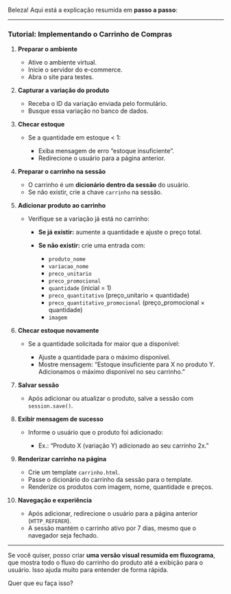 Beleza! Aqui está a explicação resumida em **passo a passo**:

---

### Tutorial: Implementando o Carrinho de Compras

1. **Preparar o ambiente**

   * Ative o ambiente virtual.
   * Inicie o servidor do e-commerce.
   * Abra o site para testes.

2. **Capturar a variação do produto**

   * Receba o ID da variação enviada pelo formulário.
   * Busque essa variação no banco de dados.

3. **Checar estoque**

   * Se a quantidade em estoque < 1:

     * Exiba mensagem de erro “estoque insuficiente”.
     * Redirecione o usuário para a página anterior.

4. **Preparar o carrinho na sessão**

   * O carrinho é um **dicionário dentro da sessão** do usuário.
   * Se não existir, crie a chave `carrinho` na sessão.

5. **Adicionar produto ao carrinho**

   * Verifique se a variação já está no carrinho:

     * **Se já existir:** aumente a quantidade e ajuste o preço total.
     * **Se não existir:** crie uma entrada com:

       * `produto_nome`
       * `variacao_nome`
       * `preco_unitario`
       * `preco_promocional`
       * `quantidade` (inicial = 1)
       * `preco_quantitativo` (preço\_unitario × quantidade)
       * `preco_quantitativo_promocional` (preço\_promocional × quantidade)
       * `imagem`

6. **Checar estoque novamente**

   * Se a quantidade solicitada for maior que a disponível:

     * Ajuste a quantidade para o máximo disponível.
     * Mostre mensagem: “Estoque insuficiente para X no produto Y. Adicionamos o máximo disponível no seu carrinho.”

7. **Salvar sessão**

   * Após adicionar ou atualizar o produto, salve a sessão com `session.save()`.

8. **Exibir mensagem de sucesso**

   * Informe o usuário que o produto foi adicionado:

     * Ex.: “Produto X (variação Y) adicionado ao seu carrinho 2x.”

9. **Renderizar carrinho na página**

   * Crie um template `carrinho.html`.
   * Passe o dicionário do carrinho da sessão para o template.
   * Renderize os produtos com imagem, nome, quantidade e preços.

10. **Navegação e experiência**

    * Após adicionar, redirecione o usuário para a página anterior (`HTTP_REFERER`).
    * A sessão mantém o carrinho ativo por 7 dias, mesmo que o navegador seja fechado.

---

Se você quiser, posso criar **uma versão visual resumida em fluxograma**, que mostra todo o fluxo do carrinho do produto até a exibição para o usuário. Isso ajuda muito para entender de forma rápida.

Quer que eu faça isso?
